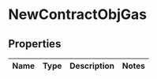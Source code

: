

# NewContractObjGas


## Properties

| Name | Type | Description | Notes |
|------------ | ------------- | ------------- | -------------|




